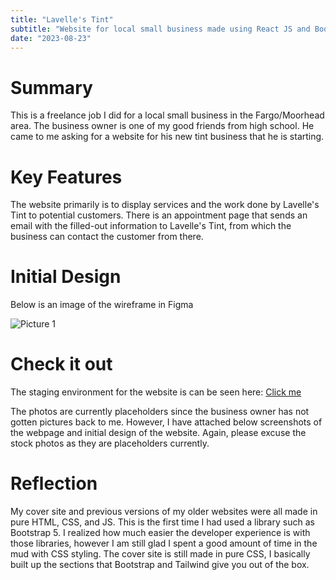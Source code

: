 ```yaml
---
title: "Lavelle's Tint"
subtitle: "Website for local small business made using React JS and Bootstrap 5."
date: "2023-08-23"
---
```


# Summary

This is a freelance job I did for a local small business in the Fargo/Moorhead area. The business
owner is one of my good friends from high school. He came to me asking for a website for his
new tint business that he is starting.


# Key Features

The website primarily is to display services and the work done by Lavelle's Tint to potential
customers. There is an appointment page that sends an email with the filled-out information to
Lavelle's Tint, from which the business can contact the customer from there.

# Initial Design

Below is an image of the wireframe in Figma

![Picture 1](../media/wireframe.jpg)

# Check it out
The staging environment for the website is can be seen here: [Click me](https://staging.samuelswedberg.com)

The photos are currently placeholders since the business owner has not gotten pictures back to me.
However, I have attached below screenshots of the webpage and initial design of the website.
Again, please excuse the stock photos as they are placeholders currently.

# Reflection

My cover site and previous versions of my older websites were all made in pure HTML, CSS,
and JS. This is the first time I had used a library such as Bootstrap 5. I realized how much easier
the developer experience is with those libraries, however I am still glad I spent a good amount of
time in the mud with CSS styling. The cover site is still made in pure CSS, I basically built up
the sections that Bootstrap and Tailwind give you out of the box.